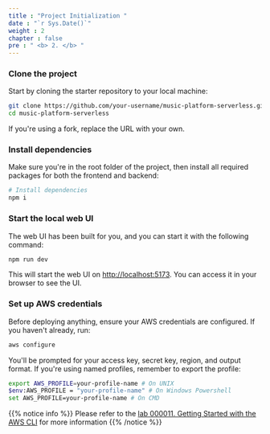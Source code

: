 ```yaml
---
title : "Project Initialization "
date : "`r Sys.Date()`"
weight : 2
chapter : false
pre : " <b> 2. </b> "
---
```


### Clone the project

Start by cloning the starter repository to your local machine:

```bash
git clone https://github.com/your-username/music-platform-serverless.git
cd music-platform-serverless
```

If you're using a fork, replace the URL with your own.

### Install dependencies

Make sure you're in the root folder of the project, then install all required packages for both the frontend and backend:

```bash
# Install dependencies
npm i
```

### Start the local web UI

The web UI has been built for you, and you can start it with the following command:

```bash
npm run dev
```

This will start the web UI on [http://localhost:5173](http://localhost:5173). You can access it in your browser to see the UI.

### Set up AWS credentials

Before deploying anything, ensure your AWS credentials are configured. If you haven't already, run:

```bash
aws configure
```

You'll be prompted for your access key, secret key, region, and output format. If you're using named profiles, remember to export the profile:

```bash
export AWS_PROFILE=your-profile-name # On UNIX
$env:AWS_PROFILE = "your-profile-name" # On Windows Powershell
set AWS_PROFILE=your-profile-name # On CMD
```

{{% notice info %}}
Please refer to the [lab 000011. Getting Started with the AWS CLI](https://000011.awsstudygroup.com/) for more information
{{% /notice %}}
